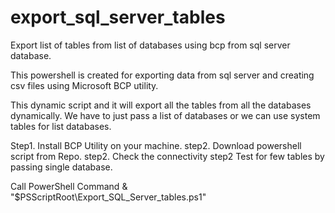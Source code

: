 # export_sql_server_tables

Export list of tables from list of databases using bcp from sql server database. 

This powershell is created for exporting data from sql server and creating csv files using Microsoft BCP utility. 

This dynamic script and it will export all the tables from all the databases dynamically. We have to just pass a list of databases or we can use system tables for list databases. 

Step1. Install BCP Utility on your machine.
step2. Download powershell script from Repo.
step2. Check the connectivity 
step2 Test for few tables by passing single database.

Call PowerShell Command 
& "$PSScriptRoot\Export_SQL_Server_tables.ps1"

